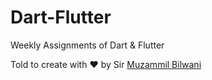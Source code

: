 # Dart-Flutter
Weekly Assignments of Dart & Flutter 

Told to create with ❤️ by Sir <a href="https://muzammilbilwani.com/">Muzammil Bilwani</a>
